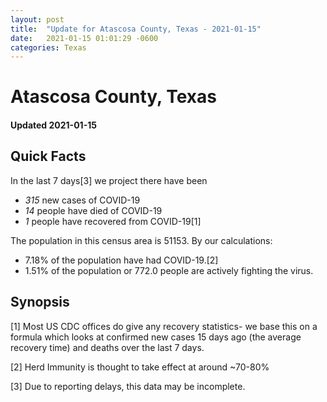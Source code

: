 ```yaml
---
layout: post
title:  "Update for Atascosa County, Texas - 2021-01-15"
date:   2021-01-15 01:01:29 -0600
categories: Texas
---
```


# Atascosa County, Texas
#### Updated 2021-01-15

## Quick Facts

In the last 7 days[3] we project there have been
- *315* new cases of COVID-19
- *14* people have died of COVID-19
- *1* people have recovered from COVID-19[1]

The population in this census area is 51153. By our calculations:
- 7.18% of the population have had COVID-19.[2]
- 1.51% of the population or 772.0 people are actively fighting the virus.

## Synopsis




[1] Most US CDC offices do give any recovery statistics- we base this on a formula which looks at confirmed new cases
15 days ago (the average recovery time) and deaths over the last 7 days.

[2] Herd Immunity is thought to take effect at around ~70-80%

[3] Due to reporting delays, this data may be incomplete.
 
    